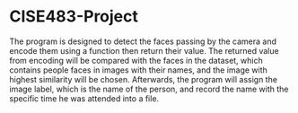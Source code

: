 # CISE483-Project

The program is designed to detect the faces passing by the camera and encode them using a function then return their value. The returned value from encoding will be compared with the faces in the dataset, which contains people faces in images with their names, and the image with highest similarity will be chosen. Afterwards, the program will assign the image label, which is the name of the person, and record the name with the specific time he was attended into a file. 
